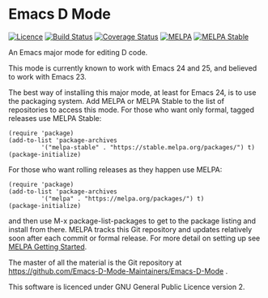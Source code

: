 # Emacs D Mode

[![Licence](https://img.shields.io/badge/license-GPL_2-green.svg)](https://www.gnu.org/licenses/gpl-2.0.txt)
[![Build Status](https://travis-ci.org/Emacs-D-Mode-Maintainers/Emacs-D-Mode.svg)](https://travis-ci.org/Emacs-D-Mode-Maintainers/Emacs-D-Mode)
[![Coverage Status](https://coveralls.io/repos/Emacs-D-Mode-Maintainers/Emacs-D-Mode/badge.svg)](https://coveralls.io/r/Emacs-D-Mode-Maintainers/Emacs-D-Mode)
[![MELPA](https://melpa.org/packages/d-mode-badge.svg)](https://melpa.org/#/d-mode)
[![MELPA Stable](https://stable.melpa.org/packages/d-mode-badge.svg)](https://stable.melpa.org/#/d-mode)

An Emacs major mode for editing D code.

This mode is currently known to work with Emacs 24 and 25, and believed to work with Emacs 23.

The best way of installing this major mode, at least for Emacs 24, is to use the packaging system. Add MELPA
or MELPA Stable to the list of repositories to access this mode. For those who want only formal, tagged
releases use MELPA Stable:

    (require 'package)
    (add-to-list 'package-archives
             '("melpa-stable" . "https://stable.melpa.org/packages/") t)
    (package-initialize)

For those who want rolling releases as they happen use MELPA:

    (require 'package)
    (add-to-list 'package-archives
             '("melpa" . "https://melpa.org/packages/") t)
    (package-initialize)

and then use M-x package-list-packages to get to the package listing and install from there. MELPA tracks
this Git repository and updates relatively soon after each commit or formal release. For more detail on
setting up see [MELPA Getting Started](https://melpa.org/#/getting-started).

The master of all the material is the Git repository at
https://github.com/Emacs-D-Mode-Maintainers/Emacs-D-Mode .

This software is licenced under GNU General Public Licence version 2.
